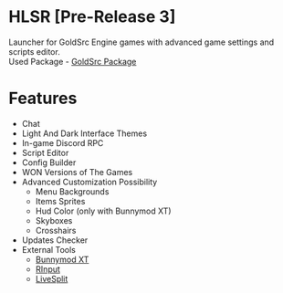 # HLSR [Pre-Release 3]
Launcher for GoldSrc Engine games with advanced game settings and scripts editor.<br>
Used Package - [GoldSrc Package](https://forums.sourceruns.org/t/goldsrc-package-2-3/2634)
# Features
+ Chat
+ Light And Dark Interface Themes
+ In-game Discord RPC
+ Script Editor
+ Config Builder
+ WON Versions of The Games
+ Advanced Customization Possibility
	 - Menu Backgrounds
	 - Items Sprites
	 - Hud Color (only with Bunnymod XT)
	 - Skyboxes
	 - Crosshairs
+ Updates Checker
+ External Tools
	 - [Bunnymod XT](https://github.com/YaLTeR/BunnymodXT)
	 - [RInput](https://fearless-assassins.com/files/file/1656-rinput/)
	 - [LiveSplit](https://livesplit.org/)
